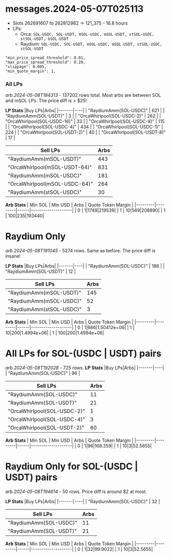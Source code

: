 # messages.2024-05-07T025113
* Slots 262691607 to 262812982 -> 121_375 - 16.8 hours
* LPs:
  * Orca: `SOL-USDC, SOL-USDT, mSOL-USDC, mSOL-USDT, stSOL-USDC, stSOL-USDT, bSOL-USDT` 
  * Raydium: `SOL-USDC, SOL-USDT, mSOL-USDC, mSOL-USDT, stSOL-USDC, stSOL-USDT`
```
"min_price_spread_threshold": 0.01,
"max_price_spread_threshold": 0.20,
"slippage": 0.005,
"min_quote_margin": 1,
```

### All LPs
_arb.2024-05-08T184313_ - 137202 rows total. Most arbs are between SOL and mSOL LPs. The price diff is > $25!

__LP Stats__
|Buy LPs|Arbs|
|-------|----|
| "RaydiumAmm(SOL-USDC)" |  621 |
| "RaydiumAmm(SOL-USDT)" |  3 |
| "OrcaWhirlpool(SOL-USDC-2)" |  262 |
| "OrcaWhirlpool(SOL-USDC-16)" |  33 |
| "OrcaWhirlpool(SOL-USDC-8)" |  115 |
| "OrcaWhirlpool(SOL-USDC-4)" |  434 |
| "OrcaWhirlpool(SOL-USDC-1)" |  224 |
| "OrcaWhirlpool(SOL-USDT-2)" |  40 |
| "OrcaWhirlpool(SOL-USDT-8)" |  17 |
 
|Sell LPs|Arbs|
|--------|----|
| "RaydiumAmm(mSOL-USDT)" |  443 |
| "OrcaWhirlpool(mSOL-USDT-64)" |  831 |
| "RaydiumAmm(mSOL-USDC)" |  181 |
| "OrcaWhirlpool(mSOL-USDC-64)" |  264 |
| "RaydiumAmm(stSOL-USDC)" |  30 |
 
__Arb Stats__
| Min SOL | Min USD | Arbs | Quote Token Margin |
|---------|---------|------|--------------------|
| 0 | 1|1749|219539|
| 1 | 10|569|208890|
| 1 | 100|235|193440|

# Raydium Only
_arb.2024-05-08T191045_ - 5274 rows. Same as before. The price diff is insane!

__LP Stats__
|Buy LPs|Arbs|
|-------|----|
| "RaydiumAmm(SOL-USDC)" |  188 |
| "RaydiumAmm(SOL-USDT)" |  12 |
 
|Sell LPs|Arbs|
|--------|----|
| "RaydiumAmm(mSOL-USDT)" |  145 |
| "RaydiumAmm(mSOL-USDC)" |  52 |
| "RaydiumAmm(stSOL-USDC)" |  3 |
 
__Arb Stats__
| Min SOL | Min USD | Arbs | Quote Token Margin |
|---------|---------|------|--------------------|
| 0 | 1|666|1.50412e+06|
| 1 | 10|200|1.4994e+06|
| 1 | 100|200|1.4994e+06|

# All LPs for SOL-(USDC | USDT) pairs
_arb.2024-05-08T192028_ - 725 rows.
__LP Stats__
|Buy LPs|Arbs|
|-------|----|
| "RaydiumAmm(SOL-USDC)" |  96 |
 
|Sell LPs|Arbs|
|--------|----|
| "RaydiumAmm(SOL-USDC)" |  11 |
| "RaydiumAmm(SOL-USDT)" |  21 |
| "OrcaWhirlpool(SOL-USDC-2)" |  1 |
| "OrcaWhirlpool(SOL-USDC-4)" |  3 |
| "OrcaWhirlpool(SOL-USDT-2)" |  60 |
 
__Arb Stats__
| Min SOL | Min USD | Arbs | Quote Token Margin |
|---------|---------|------|--------------------|
| 0 | 1|96|168.359|
| 1 | 10|3|52.5655|

# Raydium Only for SOL-(USDC | USDT) pairs
_arb.2024-05-08T194614_ - 50 rows. Price diff is around $2 at most.

__LP Stats__
|Buy LPs|Arbs|
|-------|----|
| "RaydiumAmm(SOL-USDC)" |  32 |
 
|Sell LPs|Arbs|
|--------|----|
| "RaydiumAmm(SOL-USDC)" |  11 |
| "RaydiumAmm(SOL-USDT)" |  21 |
 
__Arb Stats__
| Min SOL | Min USD | Arbs | Quote Token Margin |
|---------|---------|------|--------------------|
| 0 | 1|32|99.9022|
| 1 | 10|3|52.5655|
